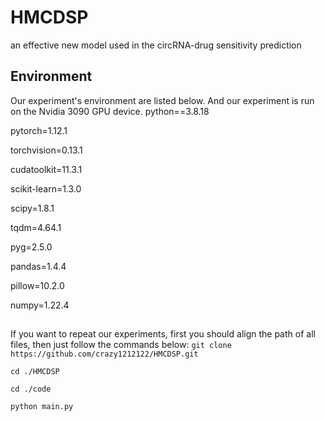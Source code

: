 # HMCDSP
an effective new model used in the circRNA-drug sensitivity prediction

## Environment
Our experiment's environment are listed below.
And our experiment is run on the Nvidia 3090 GPU device. 
python==3.8.18

pytorch=1.12.1

torchvision=0.13.1

cudatoolkit=11.3.1

scikit-learn=1.3.0

scipy=1.8.1

tqdm=4.64.1

pyg=2.5.0

pandas=1.4.4

pillow=10.2.0

numpy=1.22.4

## 
If you want to repeat our experiments, first you should align the path of all files, then just follow the commands below:
`git clone https://github.com/crazy1212122/HMCDSP.git`

`cd ./HMCDSP`

`cd ./code`

`python main.py`
